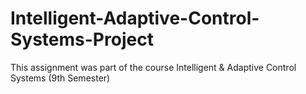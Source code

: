 # Intelligent-Adaptive-Control-Systems-Project
This assignment was part of the course Intelligent &amp; Adaptive Control Systems (9th Semester)
